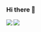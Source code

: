 ### Hi there 👋
<a href="https://github.com/kokoro-hart/github-readme-stats">
  <img align="left" src="https://github-readme-stats.vercel.app/api?username=kokoro-hart&theme=transparent&count_private=true&show_icons=true" />
</a>
<a href="https://github.com/kokoro-hart/github-readme-stats">
  <img align="left" src="https://github-readme-stats.vercel.app/api/top-langs/?username=kokoro-hart&layout=compact&theme=transparent" />
</a>

<!--
**kokoro-hart/kokoro-hart** is a ✨ _special_ ✨ repository because its `README.md` (this file) appears on your GitHub profile.
Here are some ideas to get you started:
- 🔭 I’m currently working on ...
- 🌱 I’m currently learning ...
- 👯 I’m looking to collaborate on ...
- 🤔 I’m looking for help with ...
- 💬 Ask me about ...
- 📫 How to reach me: ...
- 😄 Pronouns: ...
- ⚡ Fun fact: ...
-->
